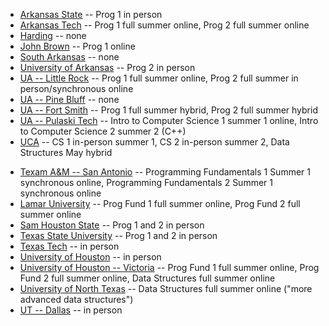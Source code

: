 * [Arkansas State](https://ssb-prod.ec.astate.edu/PROD/bwlkffcs.p_disp_dyn_ctlg) -- Prog 1 in person
* [Arkansas Tech](https://ssb-prod.ec.atu.edu/PROD/bwckschd.p_disp_dyn_sched) -- Prog 1 full summer online, Prog 2 full summer online
* [Harding](https://misnix.harding.edu/registrar/schedule/?term=202540&level=UGRAD) -- none
* [John Brown](https://services.eaglenet.jbu.edu/Student/Courses/Search) -- Prog 1 online
* [South Arkansas](https://mysau.saumag.edu/ICS/Course_Search/) -- none
* [University of Arkansas](https://scheduleofclasses.uark.edu/Main?strm=1256) -- Prog 2 in person
* [UA -- Little Rock](https://a.ualr.edu/classes/index.php?term=202530&campus=M&keyword=Subject%3A+Computer+Science+%28CPSC%29&selectedSubjects=) -- Prog 1 full summer online, Prog 2 full summer in person/synchronous online
* [UA -- Pine Bluff](https://uapbselfservice.uapb.edu/Student/Courses/SearchResult) -- none
* [UA -- Fort Smith](https://slbanformsp1-oc.uafs.edu:8888/banprod/hxskschd.P_ListSchClassSimple?sel_subj=abcde&sel_day=abcde&sel_status=abcde&term=202502&sel_status=%25&sel_subj=CS&sel_sec=%25&sel_crse=&begin_hh=00&begin_mi=00&end_hh=00&end_mi=00) -- Prog 1 full summer hybrid, Prog 2 full summer hybrid
* [UA -- Pulaski Tech](https://uaptc.edu/schedule-of-classes) -- Intro to Computer Science 1 summer 1 online, Intro to Computer Science 2 summer 2 (C++)
* [UCA](https://ssbprod.uca.edu/PROD/bwckschd.p_get_crse_unsec) -- CS 1 in-person summer 1, CS 2 in-person summer 2, Data Structures May hybrid
<!-- * [Texas A&M](https://howdy.tamu.edu/uPortal/p/public-class-search-ui.ctf1/max/render.uP) --  -->
* [Texam A&M -- San Antonio](https://banner.tamusa.edu/prodssb/bwckschd.p_get_crse_unsec) -- Programming Fundamentals 1 Summer 1 synchronous online, Programming Fundamentals 2 Summer 1 synchronous online
* [Lamar University](https://ssbprod.lamar.edu/btdb/bwckschd.p_get_crse_unsec) -- Prog Fund 1 full summer online, Prog Fund 2 full summer online
* [Sam Houston State](https://banxeappx.shsu.edu/StudentRegistrationSsb/ssb/classSearch/classSearch) -- Prog 1 and 2 in person
* [Texas State University](https://ssb-prod.ec.txstate.edu/PROD/bwckschd.p_get_crse_unsec) -- Prog 1 and 2 in person
* [Texas Tech](https://registration.texastech.edu/StudentRegistrationSsb/ssb/term/termSelection?mode=search) -- in person
* [University of Houston](https://saprd.my.uh.edu/psc/saprd/EMPLOYEE/HRMS/c/COMMUNITY_ACCESS.CLASS_SEARCH.GBL) -- in person
* [University of Houston -- Victoria](https://saprd.my.uh.edu/psc/saprd/EMPLOYEE/HRMS/c/COMMUNITY_ACCESS.CLASS_SEARCH.GBL) -- Prog Fund 1 full summer online, Prog Fund 2 full summer online, Data Structures full summer online
* [University of North Texas](https://my.unt.edu/psc/ps/EMPLOYEE/SA/c/NUI_FRAMEWORK.PT_LANDINGPAGE.GBL) -- Data Structures full summer online ("more advanced data structures")
* [UT -- Dallas](https://coursebook.utdallas.edu/) -- in person
